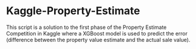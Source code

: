 # Kaggle-Property-Estimate
This script is a solution to the first phase of the Property Estimate Competition in Kaggle where a XGBoost model is used to predict the error (difference between the property value estimate and the actual sale value).
